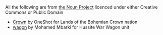 All the following are from [the Noun Project](https://thenounproject.com) licenced under either Creative Commons or Public Domain

* [Crown](https://thenounproject.com/search/?q=crown&i=1773546) by OneShot for Lands of the Bohemian Crown nation
* [wagon](https://thenounproject.com/search/?q=wagon&i=2054826) by Mohamed Mbarki for Hussite War Wagon unit